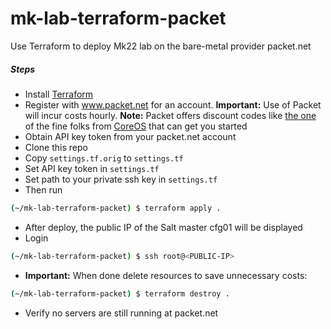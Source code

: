 # mk-lab-terraform-packet
Use Terraform to deploy Mk22 lab on the bare-metal provider packet.net

##### Steps

- Install [Terraform](https://www.terraform.io/downloads.html)
- Register with www.packet.net for an account. **Important:** Use of Packet will incur costs hourly. **Note:** Packet offers discount codes like [the one](https://www.packet.net/promo/coreos/) of the fine folks from [CoreOS](https://coreos.com/) that can get you started
- Obtain API key token from your packet.net account
- Clone this repo
- Copy ```settings.tf.orig``` to ```settings.tf```
- Set API key token in ```settings.tf```
- Set path to your private ssh key in ```settings.tf```
- Then run
```bash
(~/mk-lab-terraform-packet) $ terraform apply .
```
- After deploy, the public IP of the Salt master cfg01 will be displayed
- Login
```bash
(~/mk-lab-terraform-packet) $ ssh root@<PUBLIC-IP>
```
- **Important:** When done delete resources to save unnecessary costs:
```bash
(~/mk-lab-terraform-packet) $ terraform destroy .
```
- Verify no servers are still running at packet.net

